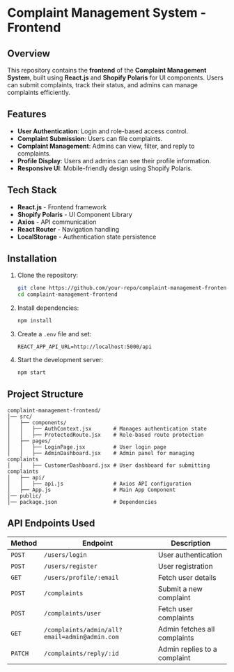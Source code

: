 # Complaint Management System - Frontend

## Overview
This repository contains the **frontend** of the **Complaint Management System**, built using **React.js** and **Shopify Polaris** for UI components. Users can submit complaints, track their status, and admins can manage complaints efficiently.

## Features
- **User Authentication**: Login and role-based access control.
- **Complaint Submission**: Users can file complaints.
- **Complaint Management**: Admins can view, filter, and reply to complaints.
- **Profile Display**: Users and admins can see their profile information.
- **Responsive UI**: Mobile-friendly design using Shopify Polaris.

## Tech Stack
- **React.js** - Frontend framework
- **Shopify Polaris** - UI Component Library
- **Axios** - API communication
- **React Router** - Navigation handling
- **LocalStorage** - Authentication state persistence

## Installation
1. Clone the repository:
   ```sh
   git clone https://github.com/your-repo/complaint-management-frontend.git
   cd complaint-management-frontend
   ```
2. Install dependencies:
   ```sh
   npm install
   ```
3. Create a `.env` file and set:
   ```
   REACT_APP_API_URL=http://localhost:5000/api
   ```
4. Start the development server:
   ```sh
   npm start
   ```

## Project Structure
```
complaint-management-frontend/
│── src/
│   ├── components/
│   │   ├── AuthContext.jsx       # Manages authentication state
│   │   ├── ProtectedRoute.jsx    # Role-based route protection
│   ├── pages/
│   │   ├── LoginPage.jsx         # User login page
│   │   ├── AdminDashboard.jsx    # Admin panel for managing complaints
│   │   ├── CustomerDashboard.jsx # User dashboard for submitting complaints
│   ├── api/
│   │   ├── api.js                # Axios API configuration
│   ├── App.js                    # Main App Component
│── public/
│── package.json                  # Dependencies
```

## API Endpoints Used
| Method | Endpoint | Description |
|--------|---------|-------------|
| `POST` | `/users/login` | User authentication |
| `POST` | `/users/register` | User registration |
| `GET` | `/users/profile/:email` | Fetch user details |
| `POST` | `/complaints` | Submit a new complaint |
| `POST` | `/complaints/user` | Fetch user complaints |
| `GET` | `/complaints/admin/all?email=admin@admin.com` | Admin fetches all complaints |
| `PATCH` | `/complaints/reply/:id` | Admin replies to a complaint |
